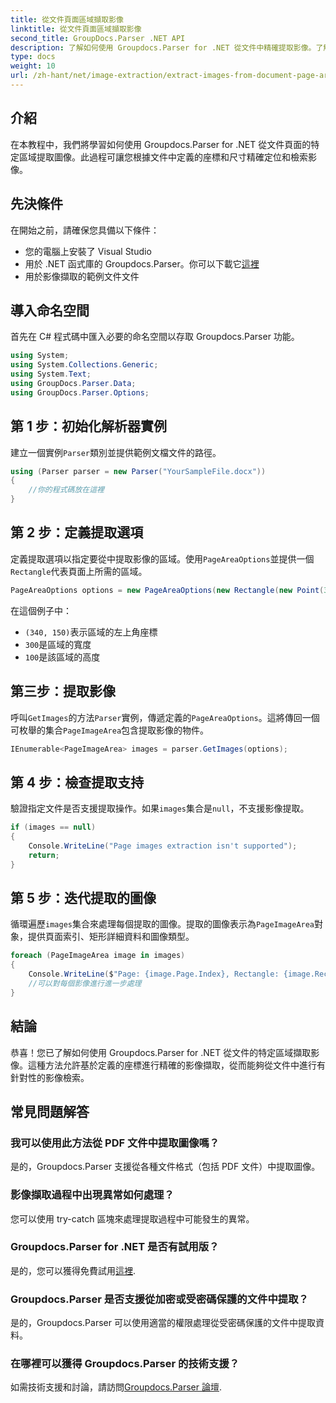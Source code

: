 ```yaml
---
title: 從文件頁面區域擷取影像
linktitle: 從文件頁面區域擷取影像
second_title: GroupDocs.Parser .NET API
description: 了解如何使用 Groupdocs.Parser for .NET 從文件中精確提取影像。了解針對特定區域進行準確的影像擷取。
type: docs
weight: 10
url: /zh-hant/net/image-extraction/extract-images-from-document-page-area/
---
```

## 介紹
在本教程中，我們將學習如何使用 Groupdocs.Parser for .NET 從文件頁面的特定區域提取圖像。此過程可讓您根據文件中定義的座標和尺寸精確定位和檢索影像。
## 先決條件
在開始之前，請確保您具備以下條件：
- 您的電腦上安裝了 Visual Studio
- 用於 .NET 函式庫的 Groupdocs.Parser。你可以下載它[這裡](https://releases.groupdocs.com/parser/net/)
- 用於影像擷取的範例文件文件
## 導入命名空間
首先在 C# 程式碼中匯入必要的命名空間以存取 Groupdocs.Parser 功能。
```csharp
using System;
using System.Collections.Generic;
using System.Text;
using GroupDocs.Parser.Data;
using GroupDocs.Parser.Options;
```
## 第 1 步：初始化解析器實例
建立一個實例`Parser`類別並提供範例文檔文件的路徑。
```csharp
using (Parser parser = new Parser("YourSampleFile.docx"))
{
    //你的程式碼放在這裡
}
```
## 第 2 步：定義提取選項
定義提取選項以指定要從中提取影像的區域。使用`PageAreaOptions`並提供一個`Rectangle`代表頁面上所需的區域。
```csharp
PageAreaOptions options = new PageAreaOptions(new Rectangle(new Point(340, 150), new Size(300, 100)));
```
在這個例子中：
- `(340, 150)`表示區域的左上角座標
- `300`是區域的寬度
- `100`是該區域的高度
## 第三步：提取影像
呼叫`GetImages`的方法`Parser`實例，傳遞定義的`PageAreaOptions`。這將傳回一個可枚舉的集合`PageImageArea`包含提取影像的物件。
```csharp
IEnumerable<PageImageArea> images = parser.GetImages(options);
```
## 第 4 步：檢查提取支持
驗證指定文件是否支援提取操作。如果`images`集合是`null`，不支援影像提取。
```csharp
if (images == null)
{
    Console.WriteLine("Page images extraction isn't supported");
    return;
}
```
## 第 5 步：迭代提取的圖像
循環遍歷`images`集合來處理每個提取的圖像。提取的圖像表示為`PageImageArea`對象，提供頁面索引、矩形詳細資料和圖像類型。
```csharp
foreach (PageImageArea image in images)
{
    Console.WriteLine($"Page: {image.Page.Index}, Rectangle: {image.Rectangle}, Type: {image.FileType}");
    //可以對每個影像進行進一步處理
}
```
## 結論
恭喜！您已了解如何使用 Groupdocs.Parser for .NET 從文件的特定區域擷取影像。這種方法允許基於定義的座標進行精確的影像擷取，從而能夠從文件中進行有針對性的影像檢索。

## 常見問題解答
### 我可以使用此方法從 PDF 文件中提取圖像嗎？
是的，Groupdocs.Parser 支援從各種文件格式（包括 PDF 文件）中提取圖像。
### 影像擷取過程中出現異常如何處理？
您可以使用 try-catch 區塊來處理提取過程中可能發生的異常。
### Groupdocs.Parser for .NET 是否有試用版？
是的，您可以獲得免費試用[這裡](https://releases.groupdocs.com/).
### Groupdocs.Parser 是否支援從加密或受密碼保護的文件中提取？
是的，Groupdocs.Parser 可以使用適當的權限處理從受密碼保護的文件中提取資料。
### 在哪裡可以獲得 Groupdocs.Parser 的技術支援？
如需技術支援和討論，請訪問[Groupdocs.Parser 論壇](https://forum.groupdocs.com/c/parser/17).